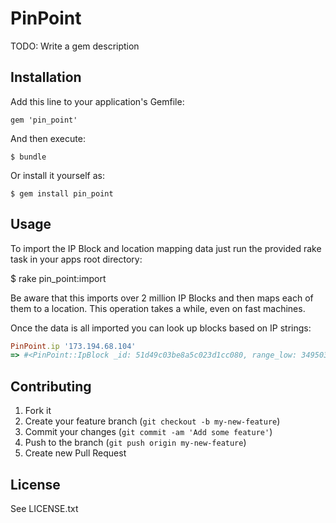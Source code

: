 # PinPoint

TODO: Write a gem description

## Installation

Add this line to your application's Gemfile:

    gem 'pin_point'

And then execute:

    $ bundle

Or install it yourself as:

    $ gem install pin_point

## Usage

To import the IP Block and location mapping data just run the provided rake task in your apps root directory:

  $ rake pin_point:import

Be aware that this imports over 2 million IP Blocks and then maps each of them to a location. This operation takes a while, even on fast machines.

Once the data is all imported you can look up blocks based on IP strings:

``` ruby
PinPoint.ip '173.194.68.104'
=> #<PinPoint::IpBlock _id: 51d49c03be8a5c023d1cc080, range_low: 3495038258, range_high: 3495038258, location: 618, coordinates: [], city: nil, state: nil, country: nil>
```

## Contributing

1. Fork it
2. Create your feature branch (`git checkout -b my-new-feature`)
3. Commit your changes (`git commit -am 'Add some feature'`)
4. Push to the branch (`git push origin my-new-feature`)
5. Create new Pull Request

## License

See LICENSE.txt

